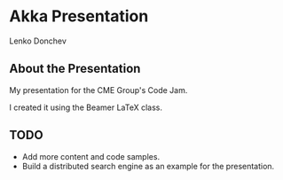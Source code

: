 # Akka Presentation

Lenko Donchev<br/>

## About the Presentation

My presentation for the CME Group's Code Jam.

I created it using the Beamer LaTeX class.

## TODO

* Add more content and code samples.
* Build a distributed search engine as an example for the presentation.

